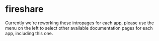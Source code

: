 # fireshare

Currently we're reworking these intropages for each app, please use the menu on the left to select other available documentation pages for each app, including this one.
